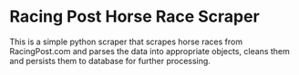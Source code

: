 # Racing Post Horse Race Scraper
This is a simple python scraper that scrapes horse races from RacingPost.com and parses the data into appropriate objects, cleans them and persists them to database for further processing. 
